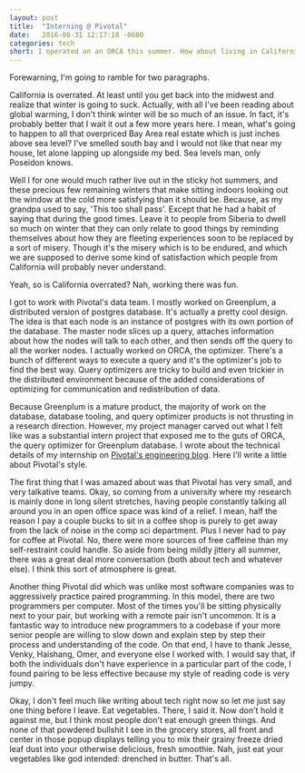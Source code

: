 ```yaml
---
layout: post
title:  "Interning @ Pivotal"
date:   2016-08-31 12:17:18 -0600
categories: tech
short: I operated on an ORCA this summer. How about living in California, is it overrated?
---
```

Forewarning, I'm going to ramble for two paragraphs.

California is overrated. At least until you get back into the midwest and realize that winter is going to suck. Actually, with all I've been reading about global warming, I don't think winter will be so much of an issue. In fact, it's probably better that I wait it out a few more years here. I mean, what's going to happen to all that overpriced Bay Area real estate which is just inches above sea level? I've smelled south bay and I would not like that near my house, let alone lapping up alongside my bed. Sea levels man, only Poseidon knows.

Well I for one would much rather live out in the sticky hot summers, and these precious few remaining winters that make sitting indoors looking out the window at the cold more satisfying than it should be. Because, as my grandpa used to say, 'This too shall pass'. Except that he had a habit of saying that during the good times. Leave it to people from Siberia to dwell so much on winter that they can only relate to good things by reminding themselves about how they are fleeting experiences soon to be replaced by a sort of misery. Though it's the misery which is to be endured, and which we are supposed to derive some kind of satisfaction which people from California will probably never understand.

Yeah, so is California overrated? Nah, working there was fun.

I got to work with Pivotal's data team. I mostly worked on Greenplum, a distributed version of postgres database. It's actually a pretty cool design. The idea is that each node is an instance of postgres with its own portion of the database. The master node slices up a query, attaches information about how the nodes will talk to each other, and then sends off the query to all the worker nodes. I actually worked on ORCA, the optimizer. There's a bunch of different ways to execute a query and it's the optimizer's job to find the best way. Query optimizers are tricky to build and even trickier in the distributed environment because of the added considerations of optimizing for communication and redistribution of data.

Because Greenplum is a mature product, the majority of work on the database, database tooling, and query optimizer products is not thrusting in a research direction. However, my project manager carved out what I felt like was a substantial intern project that exposed me to the guts of ORCA, the query optimizer for Greenplum database. I wrote about the technical details of my internship on [Pivotal's engineering blog](http://engineering.pivotal.io/post/making-ORCA-smarter/). Here I'll write a little about Pivotal's style.

The first thing that I was amazed about was that Pivotal has very small, and very talkative teams. Okay, so coming from a university where my research is mainly done in long silent stretches, having people constantly talking all around you in an open office space was kind of a relief. I mean, half the reason I pay a couple bucks to sit in a coffee shop is purely to get away from the lack of noise in the comp sci department. Plus I never had to pay for coffee at Pivotal. No, there were more sources of free caffeine than my self-restraint could handle. So aside from being mildly jittery all summer, there was a great deal more conversation (both about tech and whatever else). I think this sort of atmosphere is great.

Another thing Pivotal did which was unlike most software companies was to aggressively practice paired programming. In this model, there are two programmers per computer. Most of the times you'll be sitting physically next to your pair, but working with a remote pair isn't uncommon. It is a fantastic way to introduce new programmers to a codebase if your more senior people are willing to slow down and explain step by step their process and understanding of the code. On that end, I have to thank Jesse, Venky, Haishang, Omer, and everyone else I worked with. I would say that, if both the individuals don't have experience in a particular part of the code, I found pairing to be less effective because my style of reading code is very jumpy. 

Okay, I don't feel much like writing about tech right now so let me just say one thing before I leave. Eat vegetables. There, I said it. Now don't hold it against me, but I think most people don't eat enough green things. And none of that powdered bullshit I see in the grocery stores, all front and center in those popup displays telling you to mix their grainy freeze dried leaf dust into your otherwise delicious, fresh smoothie. Nah, just eat your vegetables like god intended: drenched in butter. That's all.
